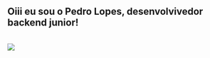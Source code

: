 ## Oiii eu sou o Pedro Lopes, desenvolvivedor backend junior!

<div style="display: inline_block"><br>
  <img src="https://cdn.jsdelivr.net/gh/devicons/devicon/icons/sass/sass-original.svg" />
</div>
